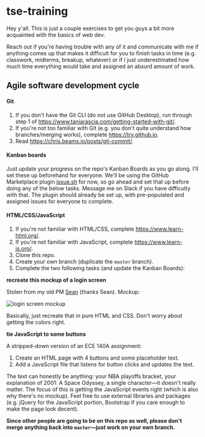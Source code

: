 # tse-training
Hey y'all. This is just a couple exercises to get you guys a bit more acquainted with the basics of web dev.

Reach out if you're having trouble with any of it and communicate with me if anything comes up that makes it difficult for you to finish tasks in time (e.g. classwork, midterms, breakup, whatever) or if I just underestimated how much time everything would take and assigned an absurd amount of work.

## Agile software development cycle
#### Git
1. If you don't have the Git CLI (do not use GitHub Desktop), run through step 1 of https://www.taniarascia.com/getting-started-with-git/.
2. If you're not too familiar with Git (e.g. you don't quite understand how branches/merging works), complete https://try.github.io.
3. Read https://chris.beams.io/posts/git-commit/.

#### Kanban boards
Just update your progress on the repo's Kanban Boards as you go along. I'll set these up beforehand for everyone. We'll be using the GitHub Marketplace plugin [issue.sh](https://github.com/marketplace/issue-sh) for now, so go ahead and set that up before doing any of the below tasks. Message me on Slack if you have difficulty with that. The plugin should already be set up, with pre-populated and assigned issues for everyone to complete.

#### HTML/CSS/JavaScript
1. If you're not familiar with HTML/CSS, complete https://www.learn-html.org/.
2. If you're not familiar with JavaScript, complete https://www.learn-js.org/.
3. Clone this repo.
4. Create your own branch (duplicate the `master` branch).
5. Complete the two following tasks (and update the Kanban Boards):

__recreate this mockup of a login screen__

Stolen from my old PM [Sean](https://github.com/seannam) (thanks Sean). Mockup:

![login screen mockup](https://github.com/sumeet-bansal/tse-training/blob/master/mockup.png "login screen mockup")

Basically, just recreate that in pure HTML and CSS. Don't worry about getting the colors right.

__tie JavaScript to some buttons__

A stripped-down version of an ECE 140A assignment:
1. Create an HTML page with 4 buttons and some placeholder text.
2. Add a JavaScript file that listens for button clicks and updates the text.

The text can honestly be anything: your NBA playoffs bracket, your explanation of 2001: A Space Odyssey, a single character&mdash;it doesn't really matter. The focus of this is getting the JavaScript events right (which is also why there's no mockup). Feel free to use external libraries and packages (e.g. jQuery for the JavaScript portion, Bootstrap if you care enough to make the page look decent).

__Since other people are going to be on this repo as well, please don't merge anything back into `master`&mdash;just work on your own branch.__
